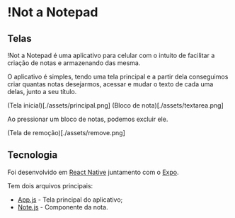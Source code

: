 # !Not a Notepad

## Telas
!Not a Notepad é uma aplicativo para celular com o intuito de facilitar a criação de notas e armazenando das mesma.

O aplicativo é simples, tendo uma tela principal e a partir dela conseguimos criar quantas notas desejarmos, acessar e mudar o texto de cada uma delas, junto a seu título.

(Tela inicial)[./assets/principal.png]
(Bloco de nota)[./assets/textarea.png]

Ao pressionar um bloco de notas, podemos excluir ele.

(Tela de remoção)[./assets/remove.png]

## Tecnologia
Foi desenvolvido em [React Native](https://reactnative.dev/) juntamento com o [Expo](https://expo.dev/).

Tem dois arquivos principais:
  - [App.js](https://github.com/ArthurTerozendi/notepads/blob/main/App.js) - Tela principal do aplicativo;
  - [Note.js](https://github.com/ArthurTerozendi/notepads/blob/main/components/note.js) - Componente da nota.
